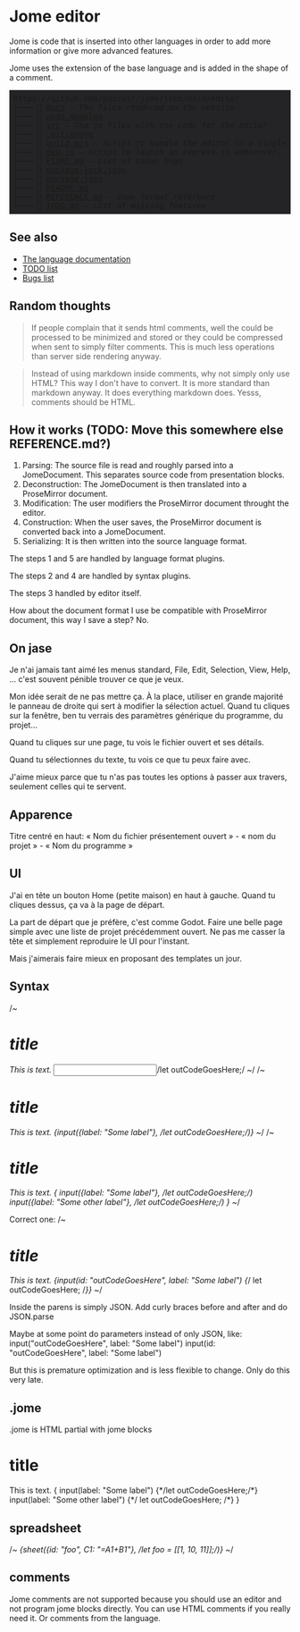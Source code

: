 # Jome editor

Jome is code that is inserted into other languages in order to add more information or give more advanced features.

Jome uses the extension of the base language and is added in the shape of a comment.

<!--~begin dir_list(".", comments: {"REFERENCE.md": "Jome format reference"})-->
<pre style="background-color: #242426; padding: 0.5em;">
https://github.com/pascalr/jome/tree/main/editor
├─── 📁 <a href="./docs">docs</a> — <i>The files rendered on the website</i>
├─── 📁 <a href="./node_modules">node_modules</a>
├─── 📁 <a href="./src">src</a> — <i>The js files with the code for the editor</i>
├─── 📁 <a href="./.gitignore">.gitignore</a>
├─── 📄 <a href="./build.mjs">build.mjs</a> — <i>Script to bundle the editor in a single .js file.</i>
├─── 📄 <a href="./dev.js">dev.js</a> — <i>Script to launch an express.js webserver.</i>
├─── 📄 <a href="./FIXME.md">FIXME.md</a> — <i>List of known bugs</i>
├─── 📄 <a href="./package-lock.json">package-lock.json</a>
├─── 📄 <a href="./package.json">package.json</a>
├─── 📄 <a href="./README.md">README.md</a>
├─── 📄 <a href="./REFERENCE.md">REFERENCE.md</a> — <i>Jome format reference</i>
└─── 📄 <a href="./TODO.md">TODO.md</a> — <i>List of missing features</i>
</pre>
<!--~end-->

## See also

- [The language documentation](REFERENCE.md)
- [TODO list](TODO.md)
- [Bugs list](FIXME.md)

## Random thoughts

> If people complain that it sends html comments, well the could be processed to be minimized and stored or they could be compressed when sent to simply filter comments. This is much less operations than server side rendering anyway.

> Instead of using markdown inside comments, why not simply only use HTML? This way I don't have to convert. It is more standard than markdown anyway. It does everything markdown does. Yesss, comments should be HTML.

## How it works (TODO: Move this somewhere else REFERENCE.md?)

1. Parsing: The source file is read and roughly parsed into a JomeDocument. This separates source code from presentation blocks.
2. Deconstruction: The JomeDocument is then translated into a ProseMirror document.
3. Modification: The user modifiers the ProseMirror document throught the editor.
4. Construction: When the user saves, the ProseMirror document is converted back into a JomeDocument.
5. Serializing: It is then written into the source language format.

The steps 1 and 5 are handled by language format plugins.

The steps 2 and 4 are handled by syntax plugins.

The steps 3 handled by editor itself.

How about the document format I use be compatible with ProseMirror document, this way I save a step? No.

## On jase

Je n'ai jamais tant aimé les menus standard, File, Edit, Selection, View, Help, ... c'est souvent pénible trouver ce que je veux.

Mon idée serait de ne pas mettre ça. À la place, utiliser en grande majorité le panneau de droite qui sert à modifier la sélection actuel. Quand tu cliques sur la fenêtre, ben tu verrais des paramètres générique du programme, du projet...

Quand tu cliques sur une page, tu vois le fichier ouvert et ses détails.

Quand tu sélectionnes du texte, tu vois ce que tu peux faire avec.

J'aime mieux parce que tu n'as pas toutes les options à passer aux travers, seulement celles qui te servent.

## Apparence

Titre centré en haut: « Nom du fichier présentement ouvert » - « nom du projet » - « Nom du programme »




## UI

J'ai en tête un bouton Home (petite maison) en haut à gauche. Quand tu cliques dessus, ça va à la page de départ.

La part de départ que je préfère, c'est comme Godot. Faire une belle page simple avec une liste de projet précédemment ouvert.
Ne pas me casser la tête et simplement reproduire le UI pour l'instant.

Mais j'aimerais faire mieux en proposant des templates un jour.



## Syntax

/*~ <h1>title</h1> This is text. <input label="Some label">*/let outCodeGoesHere;/*</input> ~*/
/*~ <h1>title</h1> This is text. {input({label: "Some label"}, */let outCodeGoesHere;/*)} ~*/
/*~ <h1>title</h1> This is text. {
  input({label: "Some label"}, */let outCodeGoesHere;/*)
  input({label: "Some other label"}, */let outCodeGoesHere;/*)
} ~*/

Correct one:
/*~ <h1>title</h1> This is text. {input(id: "outCodeGoesHere", label: "Some label") {*/
  let outCodeGoesHere;
/*}} ~*/

Inside the parens is simply JSON. Add curly braces before and after and do JSON.parse

Maybe at some point do parameters instead of only JSON, like:
input("outCodeGoesHere", label: "Some label")
input(id: "outCodeGoesHere", label: "Some label")

But this is premature optimization and is less flexible to change. Only do this very late.

## .jome

.jome is HTML partial with jome blocks

<h1>title</h1> This is text. {
  input(label: "Some label") {*/let outCodeGoesHere;/*}
  input(label: "Some other label") {*/
    let outCodeGoesHere;
  /*}
}


## spreadsheet

/*~ {sheet({id: "foo", C1: "=A1+B1"}, */let foo = [[1, 10, 11]];/*)} ~*/


## comments

Jome comments are not supported because you should use an editor and not program jome blocks directly. You can use HTML comments if you really need it. Or comments from the language.